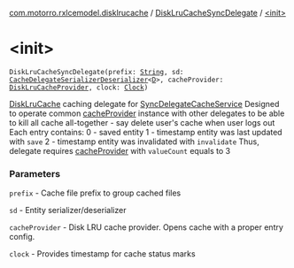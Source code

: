[com.motorro.rxlcemodel.disklrucache](../index.md) / [DiskLruCacheSyncDelegate](index.md) / [&lt;init&gt;](./-init-.md)

# &lt;init&gt;

`DiskLruCacheSyncDelegate(prefix: `[`String`](https://kotlinlang.org/api/latest/jvm/stdlib/kotlin/-string/index.html)`, sd: `[`CacheDelegateSerializerDeserializer`](../../com.motorro.rxlcemodel.base.service/-cache-delegate-serializer-deserializer/index.md)`<`[`D`](index.md#D)`>, cacheProvider: `[`DiskLruCacheProvider`](-disk-lru-cache-provider/index.md)`, clock: `[`Clock`](../../com.motorro.rxlcemodel.base.entity/-clock/index.md)`)`

[DiskLruCache](#) caching delegate for [SyncDelegateCacheService](../../com.motorro.rxlcemodel.base.service/-sync-delegate-cache-service/index.md)
Designed to operate common [cacheProvider](#) instance with other delegates to be able to kill all
cache all-together - say delete user's cache when user logs out
Each entry contains:
0 - saved entity
1 - timestamp entity was last updated with `save`
2 - timestamp entity was invalidated with `invalidate`
Thus, delegate requires [cacheProvider](#) with `valueCount` equals to 3

### Parameters

`prefix` - Cache file prefix to group cached files

`sd` - Entity serializer/deserializer

`cacheProvider` - Disk LRU cache provider. Opens cache with a proper entry config.

`clock` - Provides timestamp for cache status marks